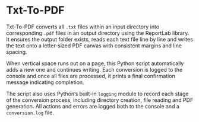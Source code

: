 # Txt-To-PDF

Txt-To-PDF converts all `.txt` files within an input directory into corresponding `.pdf` files in an output directory using the ReportLab library. It ensures the output folder exists, reads each text file line by line and writes the text onto a letter-sized PDF canvas with consistent margins and line spacing.

When vertical space runs out on a page, this Python script automatically adds a new one and continues writing. Each conversion is logged to the console and once all files are processed, it prints a final confirmation message indicating completion.

The script also uses Python’s built-in `logging` module to record each stage of the conversion process, including directory creation, file reading and PDF generation. All actions and errors are logged both to the console and a `conversion.log` file.
